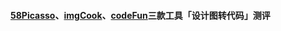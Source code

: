 
#### [58Picasso](https://github.com/wuba/Picasso)、[imgCook](https://www.imgcook.com/)、[codeFun](https://code.fun/)三款工具「设计图转代码」测评
